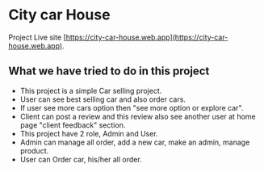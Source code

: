 # City car House

Project Live site [https://city-car-house.web.app](https://city-car-house.web.app).

## What we have tried to do in this project
- This project is a simple Car selling project.
- User can see best selling car and also order cars.
- If user see more cars option then "see more option or explore car".
- Client can post a review and this review also see another user at home page "client feedback" section.
- This project have 2 role, Admin and User.
- Admin can manage all order, add a new car, make an admin, manage product.
- User can Order car, his/her all order.